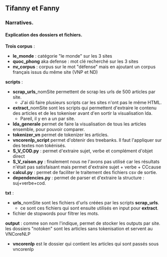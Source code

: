 ## Tifanny et Fanny
### Narratives.

#### Explication des dossiers et fichiers.

**Trois corpus** :
- **le_monde** : catégorie "le monde" sur les 3 sites
- **quoc_phong** aka defense : mot clé recherché sur les 3 sites
- **nv_corpus** : corpus sur le mot "défense" mais en ajoutant un corpus français issus du même site (VNP et ND)

**scripts** :
- **scrap_urls**_nomSite permettent de scrap les urls de 500 articles par site.
  - J'ai dû faire plusieurs scripts car les sites n'ont pas le même HTML.
- **extract**_nomSite sont les scripts qui permettent d'extraire le contenu des articles et de les tokeniser avant d'en sortir la visualisation lda.
  - Pareil, il y en a un par site.
- **lda_generale** permet de faire la visualisation de tous les articles ensemble, pour pouvoir comparer.
- **tokenizer_vn** permet de tokenizer les articles.
- **vncorenlp_script** permet d'obtenir des treebanks. Il faut l'appliquer sur des textes non tokénisés.
- **S_V_COD.py** : permet d'extraire sujet, verbe et complément d'objet direct 
- **S_V_raison.py** : finalement nous ne l'avons pas utilisé car les résultats n'était pas satisfaisant mais permet d'extraire sujet + verbe + CCcause 
- **calcul.py** : permet de faciliter le traitement des fichiers csv de sortie. 
- **dependencies.py** : permet de parser et d'extraire la structure : suj+verbe+cod.

**txt** :
- **urls**_nomSite sont les fichiers d'urls créées par les scripts **scrap_urls**.
  - ce sont ces fichiers qui sont ensuite utilisés en input pour **extract**.
- fichier de stopwords pour filtrer les mots.

**output** :
comme son nom l'indique, permet de stocker les outputs par site. les dossiers "notoken" sont les articles sans tokenisation et servent au VNCoreNLP
- **vncorenlp** est le dossier qui contient les articles qui sont passés sous vncorenlp

